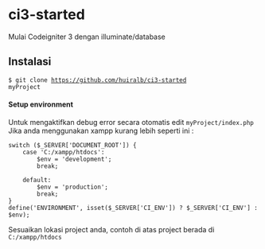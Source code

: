 # ci3-started
Mulai Codeigniter 3 dengan illuminate/database

## Instalasi
<code>$ git clone https://github.com/huiralb/ci3-started myProject</code>

#### Setup environment
Untuk mengaktifkan debug error secara otomatis edit <code>myProject/index.php</code>
Jika anda menggunakan xampp kurang lebih seperti ini :

```
switch ($_SERVER['DOCUMENT_ROOT']) {
	case 'C:/xampp/htdocs':
		$env = 'development';
		break;
	
	default:
		$env = 'production';
		break;
}
define('ENVIRONMENT', isset($_SERVER['CI_ENV']) ? $_SERVER['CI_ENV'] : $env);
```
Sesuaikan lokasi project anda, contoh di atas project berada di <code>C:/xampp/htdocs</code>